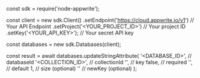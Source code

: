 const sdk = require('node-appwrite');

const client = new sdk.Client()
    .setEndpoint('https://cloud.appwrite.io/v1') // Your API Endpoint
    .setProject('<YOUR_PROJECT_ID>') // Your project ID
    .setKey('<YOUR_API_KEY>'); // Your secret API key

const databases = new sdk.Databases(client);

const result = await databases.updateStringAttribute(
    '<DATABASE_ID>', // databaseId
    '<COLLECTION_ID>', // collectionId
    '', // key
    false, // required
    '<DEFAULT>', // default
    1, // size (optional)
    '' // newKey (optional)
);
